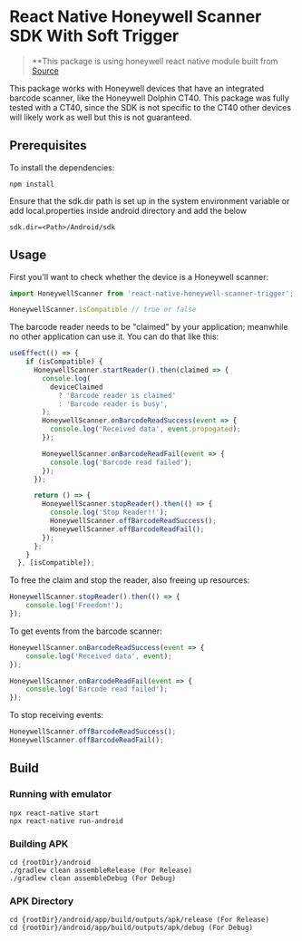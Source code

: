 # React Native Honeywell Scanner SDK With Soft Trigger

> **This package is using honeywell react native module built from [Source](https://github.com/subramanianr/react-native-honeywell-scanner-soft-trigger)

This package works with Honeywell devices that have an integrated barcode scanner, like the Honeywell Dolphin CT40. This package was fully tested with a CT40, since the SDK is not specific to the CT40 other devices will likely work as well but this is not guaranteed.

## Prerequisites

To install the dependencies:

```
npm install
```

Ensure that the sdk.dir path is set up in the system environment variable or add local.properties inside android directory and add the below

```
sdk.dir=<Path>/Android/sdk
```

## Usage

First you'll want to check whether the device is a Honeywell scanner:

```js
import HoneywellScanner from 'react-native-honeywell-scanner-trigger';

HoneywellScanner.isCompatible // true or false
```

The barcode reader needs to be "claimed" by your application; meanwhile no other application can use it. You can do that like this:

```js
useEffect(() => {
    if (isCompatible) {
      HoneywellScanner.startReader().then(claimed => {
        console.log(
          deviceClaimed
            ? 'Barcode reader is claimed'
            : 'Barcode reader is busy',
        );
        HoneywellScanner.onBarcodeReadSuccess(event => {
          console.log('Received data', event.propogated);
        });

        HoneywellScanner.onBarcodeReadFail(event => {
          console.log('Barcode read failed');
        });
      });

      return () => {
        HoneywellScanner.stopReader().then(() => {
          console.log('Stop Reader!!');
          HoneywellScanner.offBarcodeReadSuccess();
          HoneywellScanner.offBarcodeReadFail();
        });
      };
    }
  }, [isCompatible]);
```

To free the claim and stop the reader, also freeing up resources:

```js
HoneywellScanner.stopReader().then(() => {
    console.log('Freedom!');
});
```

To get events from the barcode scanner:

```js
HoneywellScanner.onBarcodeReadSuccess(event => {
    console.log('Received data', event);
});

HoneywellScanner.onBarcodeReadFail(event => {
    console.log('Barcode read failed');
});
```

To stop receiving events:

```js
HoneywellScanner.offBarcodeReadSuccess();
HoneywellScanner.offBarcodeReadFail();
```


## Build

### Running with emulator

```
npx react-native start
npx react-native run-android
```

### Building APK

```
cd {rootDir}/android
./gradlew clean assembleRelease (For Release)
./gradlew clean assembleDebug (For Debug)
```

### APK Directory

```
cd {rootDir}/android/app/build/outputs/apk/release (For Release)
cd {rootDir}/android/app/build/outputs/apk/debug (For Debug)
```